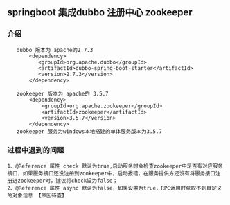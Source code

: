 ## springboot 集成dubbo 注册中心 zookeeper

### 介绍
       dubbo 版本为 apache的2.7.3
           <dependency>
              <groupId>org.apache.dubbo</groupId>
              <artifactId>dubbo-spring-boot-starter</artifactId>
              <version>2.7.3</version>
           </dependency>
       
       zookeeper 版本为 apache的 3.5.7
           <dependency>
               <groupId>org.apache.zookeeper</groupId>
               <artifactId>zookeeper</artifactId>
               <version>3.5.7</version>
           </dependency>
       zookeeper 服务为windows本地搭建的单体服务版本为3.5.7

### 过程中遇到的问题
    1、@Reference 属性 check 默认为true,启动服务时会检查zookeeper中是否有对应服务接口，如果服务接口还没注册到zookeeper中，启动报错，在服务提供方还没有将服务接口注册进zookeeper时，建议将check设为false；
    2、@Reference 属性 async 默认为false，如果设置为true，RPC调用时获取不到自定义的对象信息 【原因待查】